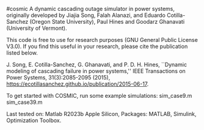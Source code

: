 #cosmic
A dynamic cascading outage simulator in power systems, originally developed by Jiajia Song, Falah Alanazi, and Eduardo Cotilla-Sanchez (Oregon State University), Paul Hines and Goodarz Ghanavati (University 
of Vermont).

This code is free to use for research purposes (GNU General Public License V3.0). If you find this useful in your research, please cite the publication listed below.

J. Song, E. Cotilla-Sanchez, G. Ghanavati, and P. D. H. Hines, ``Dynamic modeling of cascading failure in power systems,'' IEEE Transactions on Power Systems, 31(3):2085-2095 (2015), https://ecotillasanchez.github.io/publication/2015-06-17.

To get started with COSMIC, run some example simulations: 
sim_case9.m
sim_case39.m

Last tested on:
Matlab R2023b Apple Silicon, Packages: MATLAB, Simulink, Optimization Toolbox.
 

